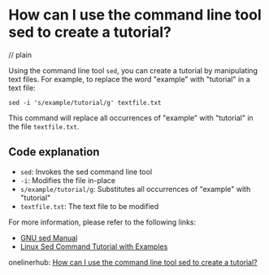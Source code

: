 # How can I use the command line tool sed to create a tutorial?
// plain

Using the command line tool `sed`, you can create a tutorial by manipulating text files. For example, to replace the word "example" with "tutorial" in a text file:

```
sed -i 's/example/tutorial/g' textfile.txt
```

This command will replace all occurrences of "example" with "tutorial" in the file `textfile.txt`.

## Code explanation


- `sed`: Invokes the sed command line tool
- `-i`: Modifies the file in-place
- `s/example/tutorial/g`: Substitutes all occurrences of "example" with "tutorial"
- `textfile.txt`: The text file to be modified

For more information, please refer to the following links:

- [GNU sed Manual](https://www.gnu.org/software/sed/manual/sed.html)
- [Linux Sed Command Tutorial with Examples](https://linuxize.com/post/sed-command-tutorial-examples/)

onelinerhub: [How can I use the command line tool sed to create a tutorial?](https://onelinerhub.com/cli-sed/how-can-i-use-the-command-line-tool-sed-to-create-a-tutorial)